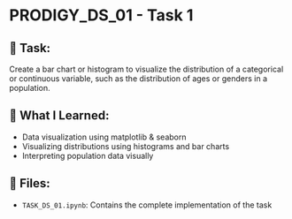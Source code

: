 # PRODIGY_DS_01 - Task 1

## 🎯 Task:
Create a bar chart or histogram to visualize the distribution of a categorical or continuous variable, such as the distribution of ages or genders in a population.

## 🧠 What I Learned:
- Data visualization using matplotlib & seaborn
- Visualizing distributions using histograms and bar charts
- Interpreting population data visually

## 📂 Files:
- `TASK_DS_01.ipynb`: Contains the complete implementation of the task
